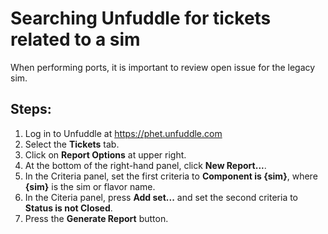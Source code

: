 # Searching Unfuddle for tickets related to a sim

When performing ports, it is important to review open issue for the legacy sim.

## Steps:

1. Log in to Unfuddle at https://phet.unfuddle.com
2. Select the **Tickets** tab.
3. Click on  **Report Options** at upper right.
4. At the bottom of the right-hand panel, click **New Report...**.
5. In the Criteria panel, set the first criteria to **Component is {sim}**, where **{sim}** is the sim or flavor name.
6. In the Citeria panel, press **Add set...** and set the second criteria to **Status is not Closed**.
7. Press the **Generate Report** button.
